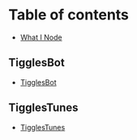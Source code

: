 # Table of contents

* [What I Node](README.md)

## TigglesBot

* [TigglesBot](tigglesbot/tigglesbot.md)

## TigglesTunes

* [TigglesTunes](tigglestunes/tigglestunes.md)

